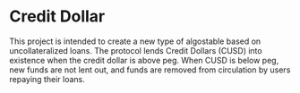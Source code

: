 # Credit Dollar

This project is intended to create a new type of algostable based on uncollateralized loans. The protocol lends Credit Dollars (CUSD) into existence when the credit dollar is above peg. When CUSD is below peg, new funds are not lent out, and funds are removed from circulation by users repaying their loans.